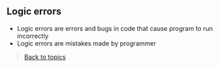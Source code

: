 ## Logic errors
- Logic errors are errors and bugs in code that cause program to run incorrectly
- Logic errors are mistakes made by programmer
> [Back to topics](contents.md)